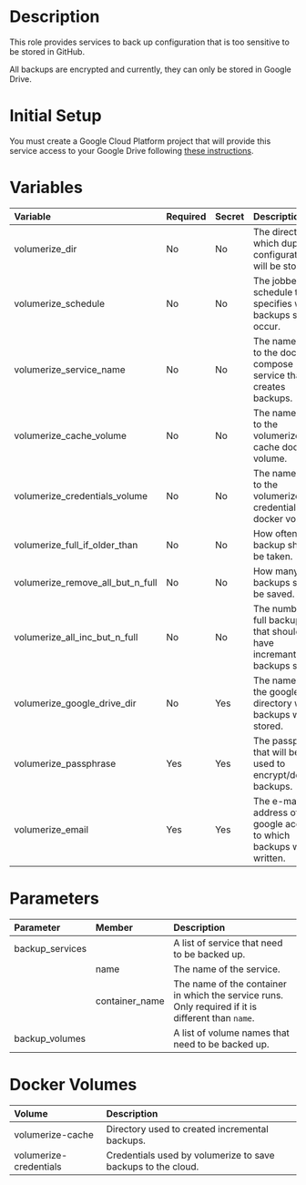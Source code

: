 # Description

This role provides services to back up configuration that is too sensitive to be stored in GitHub.

All backups are encrypted and currently, they can only be stored in Google Drive.

# Initial Setup

You must create a Google Cloud Platform project that will provide this service access to your Google Drive following
[these instructions](https://github.com/fekide/volumerize/tree/master/backends/GoogleDrive).

# Variables

| Variable                         | Required | Secret | Description                                                                | Default                                 |
|:---------------------------------|:---------|:-------|:---------------------------------------------------------------------------|:----------------------------------------|
| volumerize_dir                   | No       | No     | The directory in which duplicity configuration will be stored.             | `"{{ docker_compose_dir }}/volumerize"` |
| volumerize_schedule              | No       | No     | The jobber schedule that specifies when backups should occur.              | 0 30 0 * * 1                            |
| volumerize_service_name          | No       | No     | The name given to the docker-compose service that creates backups.         | volumerize                              | 
| volumerize_cache_volume          | No       | No     | The name given to the volumerize cache docker volume.                      | volumerize-cache                        |
| volumerize_credentials_volume    | No       | No     | The name given to the volumerize credentials docker volume.                | volumerize-credentials                  |
| volumerize_full_if_older_than    | No       | No     | How often a full backup should be taken.                                   | 1M                                      |
| volumerize_remove_all_but_n_full | No       | No     | How many full backups should be saved.                                     | 4                                       |
| volumerize_all_inc_but_n_full    | No       | No     | The number of full backups that should have incremantal backups saved.     | 1                                       |
| volumerize_google_drive_dir      | No       | Yes    | The name of the google drive directory where backups will be stored.       | backups                                 |
| volumerize_passphrase            | Yes      | Yes    | The passphrase that will be used to encrypt/decrypt backups.               |                                         |
| volumerize_email                 | Yes      | Yes    | The e-mail address of the google account to which backups will be written. |                                         |

# Parameters

| Parameter       | Member         | Description                                                                                         |
|:----------------|:---------------|:----------------------------------------------------------------------------------------------------|
| backup_services |                | A list of service that need to be backed up.                                                        |
|                 | name           | The name of the service.                                                                            |
|                 | container_name | The name of the container in which the service runs.  Only required if it is different than `name`. | 
| backup_volumes  |                | A list of volume names that need to be backed up.                                                   |

# Docker Volumes

 | Volume                 | Description                                                  |
|:-----------------------|:-------------------------------------------------------------|
 | volumerize-cache       | Directory used to created incremental backups.               |
 | volumerize-credentials | Credentials used by volumerize to save backups to the cloud. |
